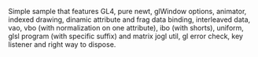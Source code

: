 Simple sample that features GL4, pure newt, glWindow options, animator, indexed drawing, dinamic attribute and frag data binding, interleaved data, vao, vbo (with normalization on one attribute), ibo (with shorts), uniform, glsl program (with specific suffix) and matrix jogl util, gl error check, key listener and right way to dispose. 
